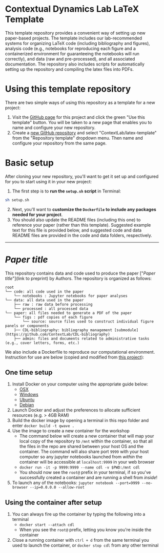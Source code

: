 # Contextual Dynamics Lab LaTeX Template

This template repository provides a convenient way of setting up new paper-based projects.  The template includes our lab-recommended systems for organizing LaTeX code (including bibliography and figures), analysis code (e.g., notebooks for reproducing each figure and a containerized environment for guaranteeing the notebooks will run correctly), and data (raw and pre-processed), and all associated documentation.  The repository also includes scripts for automatically setting up the repository and compiling the latex files into PDFs.

# Using this template repository

There are two simple ways of using this repository as a template for a new project:

1. Visit the [GitHub page](https://github.com/ContextLab/latex-base) for this project and click the green "Use this template" button.  You will be taken to a new page that enables you to name and configure your new repository.
2. Create a [new GitHub repository](https://github.com/new) and select "ContextLab/latex-template" from the "Repository template" dropdown menu.  Then name and configure your repository from the same page.

# Basic setup

After cloning your new repository, you'll want to get it set up and configured for you to start using it in your new project:

1.  The first step is to **run the `setup.sh` script** in Terminal:
```bash
sh setup.sh
```
2.  Next, you'll want to **customize the `Dockerfile` to include any packages needed for your project**.
3.  You should also update the README files (including this one) to reference your paper (rather than this template).  Suggested example text for this file is provided below, and suggested code and data README files are provided in the code and data folders, respectively.

***

# *Paper title*

This repository contains data and code used to produce the paper ["_Paper title_"](link to preprint) by Authors. The repository is organized as follows:

```
root
└── code: all code used in the paper
    └── notebooks : Jupyter notebooks for paper analyses
└── data: all data used in the paper
    ├── raw : raw data before processing
    └── processed : all processed data
└── paper: all files needed to generate a PDF of the paper
    └── figs : pdf copies of each figure
        └── source: source files used to construct individual figure panels or components
    ├── CDL-bibliography: bibliography management [submodule](https://github.com/ContextLab/CDL-bibliography)
    ├── admin: files and documents related to administrative tasks (e.g., cover letters, forms, etc.)    
```

We also include a Dockerfile to reproduce our computational environment. Instruction for use are below (copied and modified from [this project](https://github.com/ContextLab/sherlock-topic-model-paper)):

## One time setup
1. Install Docker on your computer using the appropriate guide below:
    - [OSX](https://docs.docker.com/docker-for-mac/install/#download-docker-for-mac)
    - [Windows](https://docs.docker.com/docker-for-windows/install/)
    - [Ubuntu](https://docs.docker.com/engine/installation/linux/docker-ce/ubuntu/)
    - [Debian](https://docs.docker.com/engine/installation/linux/docker-ce/debian/)
2. Launch Docker and adjust the preferences to allocate sufficient resources (e.g. > 4GB RAM)
3. Build the docker image by opening a terminal in this repo folder and enter `docker build -t qwave .`  
4. Use the image to create a new container for the workshop
    - The command below will create a new container that will map your local copy of the repository to `/mnt` within the container, so that all the files in the repo are shared between your host OS and the container. The command will also share port `9999` with your host computer so any jupyter notebooks launched from *within* the container will be accessible at `localhost:9999` in your web browser
    - `docker run -it -p 9999:9999 --name cdl -v $PWD:/mnt cdl`
    - You should now see the `root@` prefix in your terminal, if so you've successfully created a container and are running a shell from *inside*!
5. To launch any of the notebooks: `jupyter notebook --port=9999 --no-browser --ip=0.0.0.0 --allow-root`

## Using the container after setup
1. You can always fire up the container by typing the following into a terminal
    - `docker start --attach cdl`
    - When you see the `root@` prefix, letting you know you're inside the container
2. Close a running container with `ctrl + d` from the same terminal you used to launch the container, or `docker stop cdl` from any other terminal
